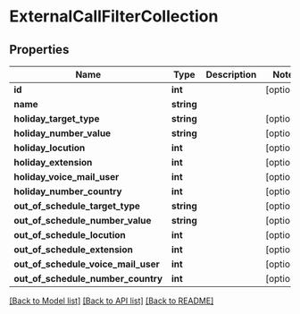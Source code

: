 # ExternalCallFilterCollection

## Properties
Name | Type | Description | Notes
------------ | ------------- | ------------- | -------------
**id** | **int** |  | [optional] 
**name** | **string** |  | 
**holiday_target_type** | **string** |  | [optional] 
**holiday_number_value** | **string** |  | [optional] 
**holiday_locution** | **int** |  | [optional] 
**holiday_extension** | **int** |  | [optional] 
**holiday_voice_mail_user** | **int** |  | [optional] 
**holiday_number_country** | **int** |  | [optional] 
**out_of_schedule_target_type** | **string** |  | [optional] 
**out_of_schedule_number_value** | **string** |  | [optional] 
**out_of_schedule_locution** | **int** |  | [optional] 
**out_of_schedule_extension** | **int** |  | [optional] 
**out_of_schedule_voice_mail_user** | **int** |  | [optional] 
**out_of_schedule_number_country** | **int** |  | [optional] 

[[Back to Model list]](../README.md#documentation-for-models) [[Back to API list]](../README.md#documentation-for-api-endpoints) [[Back to README]](../README.md)


